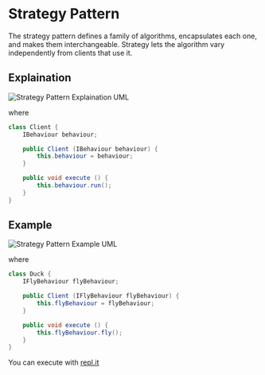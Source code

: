 # Strategy Pattern

The strategy pattern defines a family of algorithms, encapsulates each one, and makes them interchangeable. Strategy lets the algorithm vary independently from clients that use it.

## Explaination

![Strategy Pattern Explaination UML](http://www.plantuml.com/plantuml/proxy?src=https://raw.github.com/n.sanitate/design-patter/master/strategy/doc/explaination.puml)

where

```java
class Client {
    IBehaviour behaviour;

    public Client (IBehaviour behaviour) {
        this.behaviour = behaviour;
    }

    public void execute () {
        this.behaviour.run();
    }
}
```

## Example

![Strategy Pattern Example UML](http://www.plantuml.com/plantuml/proxy?src=https://raw.github.com/n.sanitate/design-patter/master/strategy/doc/example.puml)

where

```java
class Duck {
    IFlyBehaviour flyBehaviour;

    public Client (IFlyBehaviour flyBehaviour) {
        this.flyBehaviour = flyBehaviour;
    }

    public void execute () {
        this.flyBehaviour.fly();
    }
}
```

You can execute with [repl.it](https://repl.it/@nsanitate/Strategy-Pattern)